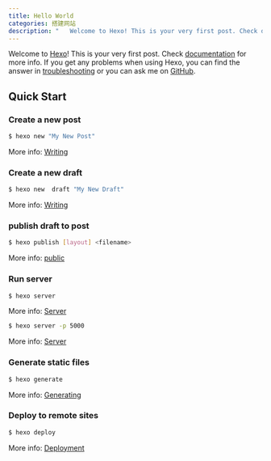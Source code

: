 ```yaml
---
title: Hello World
categories: 搭建网站
description: "   Welcome to Hexo! This is your very first post. Check documentation for more info. If you get any problems when using Hexo, you can find the answer in troubleshooting or you can ask me on GitHub."
---
```

Welcome to [Hexo](https://hexo.io/)! This is your very first post. Check [documentation](https://hexo.io/docs/) for more info. If you get any problems when using Hexo, you can find the answer in [troubleshooting](https://hexo.io/docs/troubleshooting.html) or you can ask me on [GitHub](https://github.com/hexojs/hexo/issues).

## Quick Start

### Create a new post

``` bash
$ hexo new "My New Post"
```

More info: [Writing](https://hexo.io/docs/writing.html)

### Create a new draft

``` bash
$ hexo new  draft "My New Draft"
```

More info: [Writing](https://hexo.io/docs/writing.html)

### publish draft to post 


``` bash
$ hexo publish [layout] <filename>
```

More info: [public](https://hexo.io/docs/writing.html)

### Run server

``` bash
$ hexo server
```

More info: [Server](https://hexo.io/docs/server.html)

``` bash
$ hexo server -p 5000
```

More info: [Server](https://hexo.io/docs/server.html)

### Generate static files

``` bash
$ hexo generate
```

More info: [Generating](https://hexo.io/docs/generating.html)

### Deploy to remote sites

``` bash
$ hexo deploy
```

More info: [Deployment](https://hexo.io/docs/deployment.html)
